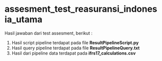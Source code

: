 # assesment_test_reasuransi_indonesia_utama

Hasil jawaban dari test assesment, berikut :
1. Hasil script pipeline terdapat pada file **ResultPipelineScript.py**
2. Hasil query pipeline terdapat pada file **ResultPipelineQuery.txt**
3. Hasil dari pipeline data terdapat pada **ifrs17_calculations.csv**
